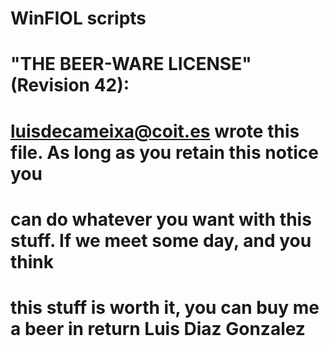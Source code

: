 # WinFIOL scripts

#
# "THE BEER-WARE LICENSE" (Revision 42):
# <luisdecameixa@coit.es> wrote this file. As long as you retain this notice you
# can do whatever you want with this stuff. If we meet some day, and you think
# this stuff is worth it, you can buy me a beer in return Luis Diaz Gonzalez
#
